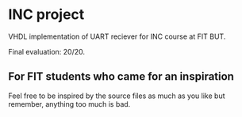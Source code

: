 # INC project
VHDL implementation of UART reciever for INC course at FIT BUT. 

Final evaluation: 20/20.

## For FIT students who came for an inspiration
Feel free to be inspired by the source files as much as you like but remember, anything too much is bad.
